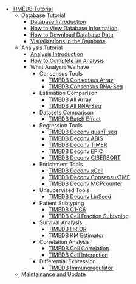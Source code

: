 
- [TIMEDB Tutorial](README.md)
  - Database Tutorial
    - [Database Introduction](database_introduction.md)
    - [How to View Database Information](view_database_information.md)
    - [How to Download Database Data](download_database_data.md)
    - [Visualizations in the Database](database_visualizations.md)
  - Analysis Tutorial
    - [Analysis Introduction](analysis_introduction.md)
    - [How to Complete an Analysis](submit_procedure.md)
    - What Analysis We have
      - Consensus Tools
        - [TIMEDB Consensus Array](consensus_array.md)
        - [TIMEDB Consensus RNA-Seq](consensus_seq.md)
      - Estimation Comparison
        - [TIMEDB All Array](all_array.md)
        - [TIMEDB All RNA-Seq](all_seq.md)
      - Datasets Comparison
        - [TIMEDB Batch Effect](batch_effect.md)
      - Regression Tools
        - [TIMEDB Deconv quanTIseq](quantiseq.md)
        - [TIMEDB Deconv ABIS](abis.md)
        - [TIMEDB Deconv TIMER](timer.md)
        - [TIMEDB Deconv EPIC](epic.md)
        - [TIMEDB Deconv CIBERSORT](cibersort.md)
      - Enrichment Tools
        - [TIMEDB Deconv xCell](xcell.md)
        - [TIMEDB Deconv ConsensusTME](consensustme.md)
        - [TIMEDB Deconv MCPcounter](mcpcounter.md)
      - Unsupervised Tools
        - [TIMEDB Deconv LinSeed](linseed.md)
      - Patient Subtyping
        - [TIMEDB C1-C6](c1c6.md)
        - [TIMEDB Cell Fraction Subtyping](subtyping.md)
      - Survival Analysis
        - [TIMEDB HR OR](hror.md)
        - [TIMEDB KM Estimator](kmestimator.md)
      - Correlation Analysis
        - [TIMEDB Cell Correlation](correlation.md)
        - [TIMEDB Cell Interaction](interaction.md)
      - Differential Expression
        - [TIMEDB Immunoregulator](immunoregulator.md)
  - [Maintainance and Update](update.md) 
  
<!--
  - [Module development](module-dev.md)
  - [Pipeline development](pipeline-dev.md)
  - [Resources](resources.md)
  - [PyOmics API](pyomics.md)

- Researcher guide

  - [Project](project.md)

- File explorer guide

  - [File explorer](file-explorer.md)

- [Changelog](changelog.md) -->